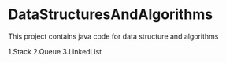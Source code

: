 # DataStructuresAndAlgorithms
This project contains java code for data structure and algorithms

1.Stack
2.Queue
3.LinkedList
